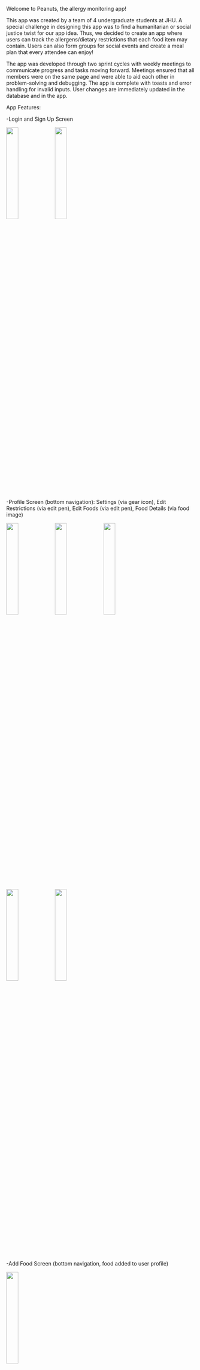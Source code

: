 Welcome to Peanuts, the allergy monitoring app!

This app was created by a team of 4 undergraduate students at JHU. A special challenge in designing this app was to find a humanitarian or social justice twist for our app idea. Thus, we decided to create an app where users can track the allergens/dietary restrictions that each food item may contain. Users can also form groups for social events and create a meal plan that every attendee can enjoy!

The app was developed through two sprint cycles with weekly meetings to communicate progress and tasks moving forward. Meetings ensured that all members were on the same page and were able to aid each other in problem-solving and debugging. The app is complete with toasts and error handling for invalid inputs. User changes are immediately updated in the database and in the app.

App Features:

-Login and Sign Up Screen

<img src="https://user-images.githubusercontent.com/42877043/167063193-d26173cb-2f40-4852-b385-e1076e432708.png" width=25% height=25%> <img src="https://user-images.githubusercontent.com/42877043/167063201-b6da025d-0a2e-4ad7-950d-07bb2cc8fa9b.png" width=25% height=25%>

-Profile Screen (bottom navigation): Settings (via gear icon), Edit Restrictions (via edit pen), Edit Foods (via edit pen), Food Details (via food image)

<img src="https://user-images.githubusercontent.com/42877043/167063405-58304f48-931c-440a-b36a-53a673d6850d.png" width=25% height=25%> <img src="https://user-images.githubusercontent.com/42877043/167063592-62ca4d2e-5e1a-48ae-805d-53025d176d6a.png" width=25% height=25%> <img src="https://user-images.githubusercontent.com/42877043/167063636-59a068ff-79e6-4677-afdd-5f3d15992044.png" width=25% height=25%> <img src="https://user-images.githubusercontent.com/42877043/167063644-fa205ecd-83a5-4d7b-b9ae-bd802537d892.png" width=25% height=25%> <img src="https://user-images.githubusercontent.com/42877043/167063659-f5e59542-740f-4143-bffe-1deae5615cde.png" width=25% height=25%>

-Add Food Screen (bottom navigation, food added to user profile)

<img src="https://user-images.githubusercontent.com/42877043/167063834-af54c02d-1bc5-4af5-b49f-1a0d90c5f398.png" width=25% height=25%>

-Groups Screen (bottom navigation): Add Group (via add button), User Search (by name or email)

<img src="https://user-images.githubusercontent.com/42877043/167064032-16091b59-19bd-4fb9-8fb6-27f733e686f7.png" width=25% height=25%> <img src="https://user-images.githubusercontent.com/42877043/167064002-9c95b838-184f-44dd-b897-06a25aab11a0.png" width=25% height=25%> <img src="https://user-images.githubusercontent.com/42877043/167064871-72f762ae-5273-4f39-80eb-8ec4993dbcaf.png" width=25% height=25%>

-Group from Host Perspective: Add Food to Group (via edit pen), Group Restrictions Info (via restriction icon)

<img src="https://user-images.githubusercontent.com/42877043/167064110-6204e138-d5d1-4727-aa61-1eaf9c501e23.png" width=25% height=25%> <img src="https://user-images.githubusercontent.com/42877043/167064706-aed396bb-a9a3-4a5c-a001-7d068d7f2430.png" width=25% height=25%> <img src="https://user-images.githubusercontent.com/42877043/167064783-eedc6ed5-4d7f-4752-b3ff-627f96043b6c.png" width=25% height=25%>

-Group from Attendee Perspective: Food Item Info (via food image), Meal Plan Works (via check button, displayed in responses, can undo), Meal Plan Does Not Work (via 'x' button, displayed in responses, can undo)

<img src="https://user-images.githubusercontent.com/42877043/167064141-d8028fa9-c9bd-40c9-90b4-e952cf722c7d.png" width=25% height=25%> <img src="https://user-images.githubusercontent.com/42877043/167065052-fffdb4de-19d2-41bf-8fc8-78c58dc4075b.png" width=25% height=25%> <img src="https://user-images.githubusercontent.com/42877043/167065082-f9b3e6c6-79a3-40e9-b935-436dc373254e.png" width=25% height=25%> <img src="https://user-images.githubusercontent.com/42877043/167065102-86771821-0a43-4c14-8661-a2867ad16647.png" width=25% height=25%>

-Explore Screen (bottom navigation): Search Foods (food items created by all users, searches by name), Food Details (via food image)

<img src="https://user-images.githubusercontent.com/42877043/167065306-2358fdb0-46e7-4e75-8e98-194dbc0bd01d.png" width=25% height=25%> <img src="https://user-images.githubusercontent.com/42877043/167065315-cde95fc9-078e-4d35-8197-4e15ecfb4c76.png" width=25% height=25%> <img src="https://user-images.githubusercontent.com/42877043/167065606-6524c88b-4d54-45b9-b570-63d6fd154b20.png" width=25% height=25%>

-Notification Screen (bottom navigation, clicking a notification directs user to group view)

<img src="https://user-images.githubusercontent.com/42877043/167065326-a6aa150b-fe44-4927-8f5c-8692c5b588ed.png" width=25% height=25%>



Additional Notes:

To run the app, an android emulator is recommended (Ex: Android Studio).

The features of this app rely on a real-time database (Firebase). The subscription to our database has been temporarily suspended.
